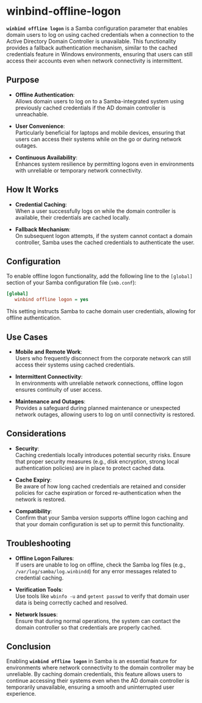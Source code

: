 # winbind-offline-logon

**`winbind offline logon`** is a Samba configuration parameter that enables domain users to log on using cached credentials when a connection to the Active Directory Domain Controller is unavailable. This functionality provides a fallback authentication mechanism, similar to the cached credentials feature in Windows environments, ensuring that users can still access their accounts even when network connectivity is intermittent.

## Purpose

- **Offline Authentication**:  
  Allows domain users to log on to a Samba-integrated system using previously cached credentials if the AD domain controller is unreachable.

- **User Convenience**:  
  Particularly beneficial for laptops and mobile devices, ensuring that users can access their systems while on the go or during network outages.

- **Continuous Availability**:  
  Enhances system resilience by permitting logons even in environments with unreliable or temporary network connectivity.

## How It Works

- **Credential Caching**:  
  When a user successfully logs on while the domain controller is available, their credentials are cached locally.
  
- **Fallback Mechanism**:  
  On subsequent logon attempts, if the system cannot contact a domain controller, Samba uses the cached credentials to authenticate the user.

## Configuration

To enable offline logon functionality, add the following line to the `[global]` section of your Samba configuration file (`smb.conf`):

```ini
[global]
   winbind offline logon = yes
```

This setting instructs Samba to cache domain user credentials, allowing for offline authentication.

## Use Cases

- **Mobile and Remote Work**:  
  Users who frequently disconnect from the corporate network can still access their systems using cached credentials.

- **Intermittent Connectivity**:  
  In environments with unreliable network connections, offline logon ensures continuity of user access.

- **Maintenance and Outages**:  
  Provides a safeguard during planned maintenance or unexpected network outages, allowing users to log on until connectivity is restored.

## Considerations

- **Security**:  
  Caching credentials locally introduces potential security risks. Ensure that proper security measures (e.g., disk encryption, strong local authentication policies) are in place to protect cached data.

- **Cache Expiry**:  
  Be aware of how long cached credentials are retained and consider policies for cache expiration or forced re-authentication when the network is restored.

- **Compatibility**:  
  Confirm that your Samba version supports offline logon caching and that your domain configuration is set up to permit this functionality.

## Troubleshooting

- **Offline Logon Failures**:  
  If users are unable to log on offline, check the Samba log files (e.g., `/var/log/samba/log.winbindd`) for any error messages related to credential caching.

- **Verification Tools**:  
  Use tools like `wbinfo -u` and `getent passwd` to verify that domain user data is being correctly cached and resolved.

- **Network Issues**:  
  Ensure that during normal operations, the system can contact the domain controller so that credentials are properly cached.

## Conclusion

Enabling **`winbind offline logon`** in Samba is an essential feature for environments where network connectivity to the domain controller may be unreliable. By caching domain credentials, this feature allows users to continue accessing their systems even when the AD domain controller is temporarily unavailable, ensuring a smooth and uninterrupted user experience.

